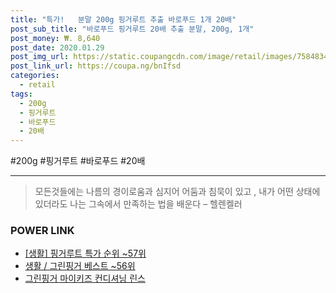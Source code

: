 ```yaml
--- 
title: "특가!   분말 200g 핑거루트 추출 바로푸드 1개 20배" 
post_sub_title: "바로푸드 핑거루트 20배 추출 분말, 200g, 1개" 
post_money: ₩. 8,640 
post_date: 2020.01.29 
post_img_url: https://static.coupangcdn.com/image/retail/images/758483499910-c9c15e71-c2b1-4788-9192-36220cc58538.jpg 
post_link_url: https://coupa.ng/bnIfsd 
categories: 
  - retail 
tags: 
  - 200g 
  - 핑거루트 
  - 바로푸드 
  - 20배 
--- 
```

  #200g #핑거루트 #바로푸드 #20배 
<hr> 

> 모든것들에는 나름의 경이로움과 심지어 어둠과 침묵이 있고 , 내가 어떤 상태에 있더라도 나는 그속에서 만족하는 법을 배운다 – 헬렌켈러 


### POWER LINK

* <a href="https://blog.naver.com/sakai111/221788450508" target="_blank"> [생활] 핑거루트 특가 순위 ~57위</a>
* <a href="https://blog.naver.com/santokki14/221781441314" target="_blank">생활 / 그린핑거 베스트 ~56위</a>
* <a href="https://blog.naver.com/sakai111/221781541857" target="_blank">그린핑거 마이키즈 컨디셔닝 린스</a>
